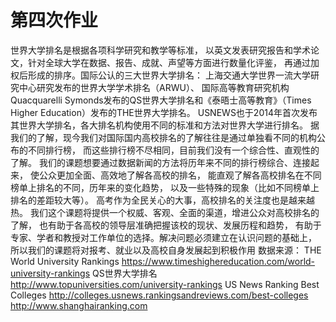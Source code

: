 # 第四次作业
世界大学排名是根据各项科学研究和教学等标准， 以英文发表研究报告和学术论文，针对全球大学在数据、报告、成就、声望等方面进行数量化评鉴， 再通过加权后形成的排序。国际公认的三大世界大学排名： 上海交通大学世界一流大学研究中心研究发布的世界大学学术排名（ARWU）、 国际高等教育研究机构Quacquarelli Symonds发布的QS世界大学排名和《泰晤士高等教育》（Times Higher Education）发布的THE世界大学排名。 USNEWS也于2014年首次发布其世界大学排名，各大排名机构使用不同的标准和方法对世界大学进行排名。 据我们的了解，现今我们对国际国内高校排名的了解往往是通过单独看不同的机构公布的不同排行榜， 而这些排行榜不尽相同，目前我们没有一个综合性、直观性的了解。 我们的课题想要通过数据新闻的方法将历年来不同的排行榜综合、连接起来， 使公众更加全面、高效地了解各高校的排名， 能直观了解各高校排名在不同榜单上排名的不同，历年来的变化趋势， 以及一些特殊的现象（比如不同榜单上排名的差距较大等）。 高考作为全民关心的大事，高校排名的关注度也是越来越热。 我们这个课题将提供一个权威、客观、全面的渠道，增进公众对高校排名的了解， 也有助于各高校的领导层准确把握该校的现状、发展历程和趋势， 有助于专家、学者和教授对工作单位的选择。解决问题必须建立在认识问题的基础上， 所以我们的课题将对报考、就业以及高校自身发展起到积极作用 数据来源： THE World University Rankings https://www.timeshighereducation.com/world-university-rankings QS世界大学排名 http://www.topuniversities.com/university-rankings US News Ranking Best Colleges http://colleges.usnews.rankingsandreviews.com/best-colleges http://www.shanghairanking.com
